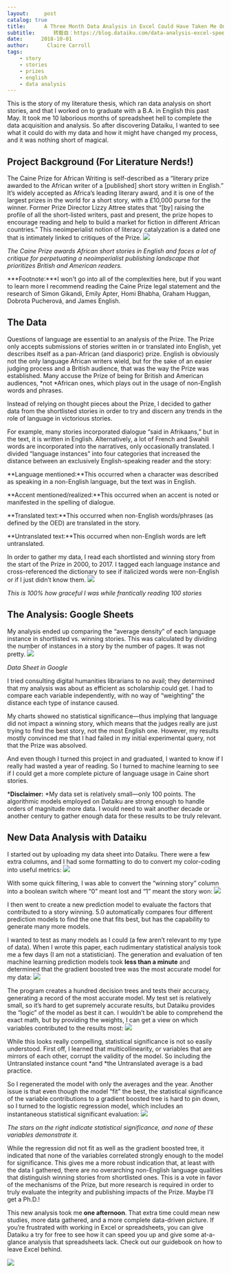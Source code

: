 ```yaml
---
layout:     post
catalog: true
title:      A Three Month Data Analysis in Excel Could Have Taken Me One Day
subtitle:      转载自：https://blog.dataiku.com/data-analysis-excel-speed-up
date:      2018-10-01
author:      Claire Carroll
tags:
    - story
    - stories
    - prizes
    - english
    - data analysis
---
```


This is the story of my literature thesis, which ran data analysis on short stories, and that I worked on to graduate with a B.A. in English this past May. It took me 10 laborious months of spreadsheet hell to complete the data acquisition and analysis. So after discovering Dataiku, I wanted to see what it could do with my data and how it might have changed my process, and it was nothing short of magical.

## Project Background (For Literature Nerds!)

The Caine Prize for African Writing is self-described as a “literary prize awarded to the African writer of a [published] short story written in English.” It’s widely accepted as Africa’s leading literary award, and it is one of the largest prizes in the world for a short story, with a £10,000 purse for the winner. Former Prize Director Lizzy Attree states that “[by] raising the profile of all the short-listed writers, past and present, the prize hopes to encourage reading and help to build a market for fiction in different African countries.” This neoimperialist notion of literacy catalyzation is a dated one that is intimately linked to critiques of the Prize.
![](https://lh5.googleusercontent.com/9mTvoidOE8xi8ffIwcV_FmAhJeny7tSq8DGh8AXRntUFBFN4HHcZAOviq3juHrI9rD2LgLLiLLsZVP7F-ZqvfmxsKjSv2KLQlB--_lBDSejgbsz-I_HXsomkHbKJZ4Qjd0DZcNmf)


*The Caine Prize awards African short stories in English and faces a lot of critique for perpetuating a neoimperialist publishing landscape that prioritizes British and American readers.*

***Footnote:***I won't go into all of the complexities here, but if you want to learn more I recommend reading the Caine Prize legal statement and the research of Simon Gikandi, Emily Apter, Homi Bhabha, Graham Huggan, Dobrota Pucherová, and James English.

## The Data

Questions of language are essential to an analysis of the Prize. The Prize only accepts submissions of stories written in or translated into English, yet describes itself as a pan-African (and diasporic) prize. English is obviously not the only language African writers wield, but for the sake of an easier judging process and a British audience, that was the way the Prize was established. Many accuse the Prize of being for British and American audiences, *not *African ones, which plays out in the usage of non-English words and phrases.

Instead of relying on thought pieces about the Prize, I decided to gather data from the shortlisted stories in order to try and discern any trends in the role of language in victorious stories.

For example, many stories incorporated dialogue “said in Afrikaans,” but in the text, it is written in English. Alternatively, a lot of French and Swahili words are incorporated into the narratives, only occasionally translated. I divided “language instances” into four categories that increased the distance between an exclusively English-speaking reader and the story:

**Language mentioned:**This occurred when a character was described as speaking in a non-English language, but the text was in English.

**Accent mentioned/realized:**This occurred when an accent is noted or manifested in the spelling of dialogue.

**Translated text:**This occurred when non-English words/phrases (as defined by the OED) are translated in the story.

**Untranslated text:**This occurred when non-English words are left untranslated.

In order to gather my data, I read each shortlisted and winning story from the start of the Prize in 2000, to 2017. I tagged each language instance and cross-referenced the dictionary to see if italicized words were non-English or if I just didn’t know them.
![](https://lh6.googleusercontent.com/rZYvki0FkoFoT66TQKZY60Y9JDf3ScEMEUFdbp7whoCdBd60Qul9PFNP2RCzAPI8RZPZqWqlG-Ykrr4VwrRhVl-Mh1v8RPIWHzFwZ9uu376Ilm1wF2iq1RVmhRfZCBz6Z-ROlwoZ)


*This is 100% how graceful I was while frantically reading 100 stories*

## The Analysis: Google Sheets

My analysis ended up comparing the “average density” of each language instance in shortlisted vs. winning stories. This was calculated by dividing the number of instances in a story by the number of pages. It was not pretty.
![](https://lh3.googleusercontent.com/sYNzpU-U05FPpvPLylsa4DFQ5csmyzQ743AaVLnxqirdGC8tGVhPUckI7i9eb2MwAbhRrxIOZuYqQQ_dep9DQACBIkLTm1QKJurU52iCCGZYFNu7W5L_lIrtWO7qg2V_CGBW7DaS)


*Data Sheet in Google*

I tried consulting digital humanities librarians to no avail; they determined that my analysis was about as efficient as scholarship could get. I had to compare each variable independently, with no way of “weighting” the distance each type of instance caused.

My charts showed no statistical significance—thus implying that language did not impact a winning story, which means that the judges really are just trying to find the best story, not the most English one. However, my results mostly convinced me that I had failed in my initial experimental query, not that the Prize was absolved.

And even though I turned this project in and graduated, I wanted to know if I really had wasted a year of reading. So I turned to machine learning to see if I could get a more complete picture of language usage in Caine short stories.

***Disclaimer:** *My data set is relatively small—only 100 points. The algorithmic models employed on Dataiku are strong enough to handle orders of magnitude more data. I would need to wait another decade or another century to gather enough data for these results to be truly relevant.

## New Data Analysis with Dataiku

I started out by uploading my data sheet into Dataiku. There were a few extra columns, and I had some formatting to do to convert my color-coding into useful metrics:
![](https://lh5.googleusercontent.com/Nh_EYKRDtWxttnsFAgcwM7Q5L8VjtoaxkmvoF2FuwHRRi18R6fGWSVZvXF_3LRbBbwejT1L4W3RTY1MhO6V_uCb-8uN5l9eAyE5cbrkU1KJbouzpjaA12jMJKYBtM9m9ZANzzL54)


With some quick filtering, I was able to convert the “winning story” column into a boolean switch where “0” meant lost and “1” meant the story won:
![](https://lh4.googleusercontent.com/0AuG2VzIHT7q7AGy5N2rv76lw0Fw23ykZWOBiki7FRfPi12_X8OEnhdXhXeauJnDqiRZ1G_qJPL7QhIzODszEMjxlFpVNqtbcjrTWqOflbUCdU0MBdefcDDaU7gAxapz38Dxhs4e)


I then went to create a new prediction model to evaluate the factors that contributed to a story winning. 5.0 automatically compares four different prediction models to find the one that fits best, but has the capability to generate many more models.

I wanted to test as many models as I could (a few aren’t relevant to my type of data). When I wrote this paper, each rudimentary statistical analysis took me a few days (I am not a statistician). The generation and evaluation of ten machine learning prediction models took **less than a minute** and determined that the gradient boosted tree was the most accurate model for my data:
![](https://lh4.googleusercontent.com/_SKwOLOTSuAnA6R4dxaoJ1624jOA4Dacn-qiVFT0drPFIGK3bbvdfQfMloXsvLrD1_Yj58fSjkrHuSIhi5vLpMGLrNkNOcabt1sgnDo_Vnoy6vQRa7LzWAWueI0Juw3qYR8TjQXG)


The program creates a hundred decision trees and tests their accuracy, generating a record of the most accurate model. My test set is relatively small, so it’s hard to get supremely accurate results, but Dataiku provides the “logic” of the model as best it can. I wouldn’t be able to comprehend the exact math, but by providing the weights, I can get a view on which variables contributed to the results most:
![](https://lh3.googleusercontent.com/hkyACc0hAwOeZVoZk83bJOXTI3pwMGSSWv0zUxz8_dMmLcr_cfkXo0Ht8C49p4fhnDWLvPj5WQlhTGGFV0r3oQag0m-reeyTj5rt3gnFw9TnryZeRGzMvccothA4CeDdBN--cNlv)


While this looks really compelling, statistical significance is not so easily understood. First off, I learned that multicollinearity, or variables that are mirrors of each other, corrupt the validity of the model. So including the Untranslated instance count *and *the Untranslated average is a bad practice.

So I regenerated the model with only the averages and the year. Another issue is that even though the model “fit” the best, the statistical significance of the variable contributions to a gradient boosted tree is hard to pin down, so I turned to the logistic regression model, which includes an instantaneous statistical significant evaluation:
![](https://lh4.googleusercontent.com/dc4QgG2JnSds19ByEgozyqbXxbpTNAvsN_Bu_T6yWtrb8ZxLkguxfkvp38EEFfoHEd1gwJLqKh_q7sts6NKT9e_Yw8iv78__ca7oQI6hU2-WZ6tZJEljY9bQOZGjcGyIxCa09wAG)


*The stars on the right indicate statistical significance, and none of these variables demonstrate it.*

While the regression did not fit as well as the gradient boosted tree, it indicated that none of the variables correlated strongly enough to the model for significance. This gives me a more robust indication that, at least with the data I gathered, there are no overarching non-English language qualities that distinguish winning stories from shortlisted ones. This is a vote in favor of the mechanisms of the Prize, but more research is required in order to truly evaluate the integrity and publishing impacts of the Prize. Maybe I’ll get a Ph.D.!

This new analysis took me **one afternoon**. That extra time could mean new studies, more data gathered, and a more complete data-driven picture. If you’re frustrated with working in Excel or spreadsheets, you can give Dataiku a try for free to see how it can speed you up and give some at-a-glance analysis that spreadsheets lack. Check out our guidebook on how to leave Excel behind.

![](https://no-cache.hubspot.com/cta/default/2123903/c3138e02-fc25-4ee4-99d5-9b8e0e402f7a.png)


